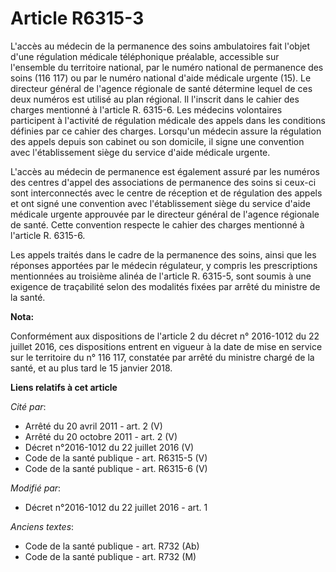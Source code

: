 # Article R6315-3

L'accès au médecin de la permanence des soins ambulatoires fait l'objet d'une régulation médicale téléphonique préalable,
accessible sur l'ensemble du territoire national, par le numéro national de permanence des soins (116 117) ou par le numéro
national d'aide médicale urgente (15). Le directeur général de l'agence régionale de santé détermine lequel de ces deux
numéros est utilisé au plan régional. Il l'inscrit dans le cahier des charges mentionné à l'article R. 6315-6. Les médecins
volontaires participent à l'activité de régulation médicale des appels dans les conditions définies par ce cahier des
charges. Lorsqu'un médecin assure la régulation des appels depuis son cabinet ou son domicile, il signe une convention avec
l'établissement siège du service d'aide médicale urgente. 

L'accès au médecin de permanence est également assuré par les numéros des centres d'appel des associations de permanence des
soins si ceux-ci sont interconnectés avec le centre de réception et de régulation des appels et ont signé une convention avec
l'établissement siège du service d'aide médicale urgente approuvée par le directeur général de l'agence régionale de santé.
Cette convention respecte le cahier des charges mentionné à l'article R. 6315-6. 

Les appels traités dans le cadre de la permanence des soins, ainsi que les réponses apportées par le médecin régulateur, y
compris les prescriptions mentionnées au troisième alinéa de l'article R. 6315-5, sont soumis à une exigence de traçabilité
selon des modalités fixées par arrêté du ministre de la santé.

**Nota:**

Conformément aux dispositions de l'article 2 du décret n° 2016-1012 du 22 juillet 2016, ces dispositions entrent en vigueur à
la date de mise en service sur le territoire du n° 116 117, constatée par arrêté du ministre chargé de la santé, et au plus
tard le 15 janvier 2018.

**Liens relatifs à cet article**

_Cité par_:

  - Arrêté du 20 avril 2011 - art. 2 (V)
  - Arrêté du 20 octobre 2011 - art. 2 (V)
  - Décret n°2016-1012 du 22 juillet 2016 (V)
  - Code de la santé publique - art. R6315-5 (V)
  - Code de la santé publique - art. R6315-6 (V)

_Modifié par_:

  - Décret n°2016-1012 du 22 juillet 2016 - art. 1

_Anciens textes_:

  - Code de la santé publique - art. R732 (Ab)
  - Code de la santé publique - art. R732 (M)
